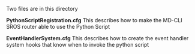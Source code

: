 Two files are in this directory

**PythonScriptRegistration.cfg**
This describes how to make the MD-CLI SROS router able to use the Python Script

**EventHandlerSystem.cfg**
This describes how to create the event handler system hooks that know when to
invoke the python script
